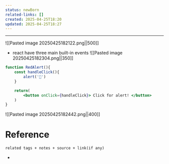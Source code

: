```yaml
---
status: newBorn
related-links: []
created: 2025-04-25T18:20
updated: 2025-04-25T18:27
---
```

---

![[Pasted image 20250425182122.png||500]]

- react have three main built-in events
![[Pasted image 20250425182304.png||350]]

```jsx
function RedAlert(){
	const handleClick(){
		alert('🚨')
	}

	return(
		<button onClick={handleClick}> Click for alert! </button>
	)
}
```

![[Pasted image 20250425182442.png||400]]



# Reference
`related tags + notes + source + link(if any)`
 

- 